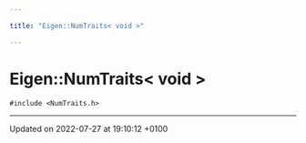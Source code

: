 ```yaml
---

title: "Eigen::NumTraits< void >"

---
```


# Eigen::NumTraits< void >






`#include <NumTraits.h>`

-------------------------------

Updated on 2022-07-27 at 19:10:12 +0100